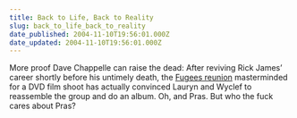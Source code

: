 ```yaml
---
title: Back to Life, Back to Reality
slug: back_to_life_back_to_reality
date_published: 2004-11-10T19:56:01.000Z
date_updated: 2004-11-10T19:56:01.000Z
---
```


More proof Dave Chappelle can raise the dead: After reviving Rick James’ career shortly before his untimely death, the [Fugees reunion](http://www.nypost.com/gossip/33811.htm) masterminded for a DVD film shoot has actually convinced Lauryn and Wyclef to reassemble the group and do an album. Oh, and Pras. But who the fuck cares about Pras?

